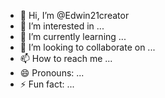 - 👋 Hi, I’m @Edwin21creator
- 👀 I’m interested in ...
- 🌱 I’m currently learning ...
- 💞️ I’m looking to collaborate on ...
- 📫 How to reach me ...
- 😄 Pronouns: ...
- ⚡ Fun fact: ...

<!--![1725402358045](https://github.com/user-attachments/assets/705fe86e-b892-46dd-af18-26f319c88400)
Edwin21creator is a ✨ special ✨ repository because its `README.md` (this file) appears on your GitHub profile.
You can click the Preview link to take a look at your changes.
--->
